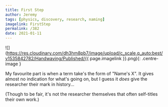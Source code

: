 ```yaml
---
title: First Step
author: Jeremy
tags: [physics, discovery, research, naming]
imagelink: FirstStep
permalink: /382
date: 2021-01-11
---
```


![](https://res.cloudinary.com/dh3hm8pb7/image/upload/c_scale,q_auto:best/v1535842782/Handwaving/Published/{{ page.imagelink }}.png){: .centre-image }

My favourite part is when a term take's the form of "Name's X". It gives almost no indication for what's going on, but I guess it *does* give the researcher their mark in history...

(Though to be fair, it's not the researcher themselves that often self-titles their own work.)
